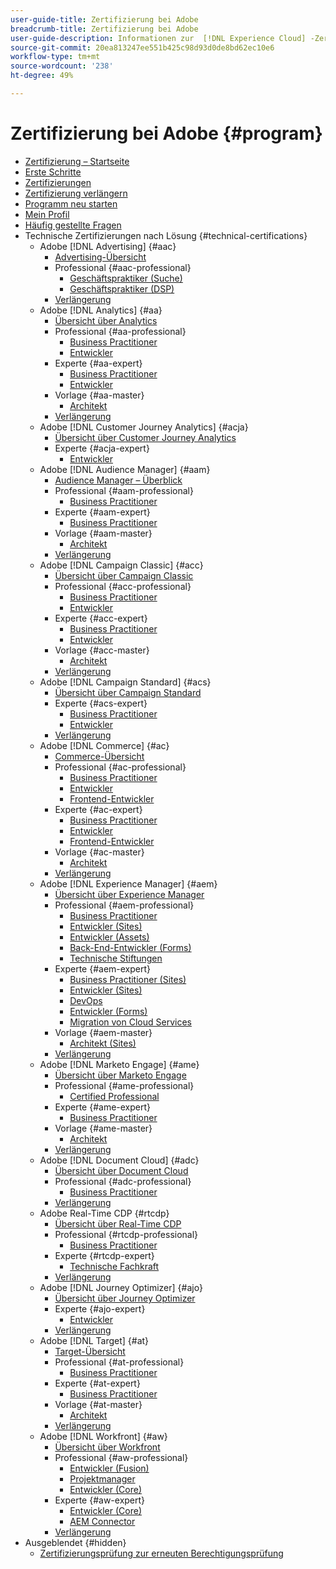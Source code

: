 ```yaml
---
user-guide-title: Zertifizierung bei Adobe
breadcrumb-title: Zertifizierung bei Adobe
user-guide-description: Informationen zur  [!DNL Experience Cloud] -Zertifizierung bei Adobe. Finden Sie heraus, was eine Zertifizierung für Sie bedeuten kann.
source-git-commit: 20ea813247ee551b425c98d93d0de8bd62ec10e6
workflow-type: tm+mt
source-wordcount: '238'
ht-degree: 49%

---
```



# Zertifizierung bei Adobe {#program}

+ [Zertifizierung – Startseite](overview.md)
+ [Erste Schritte](getting-started.md)
+ [Zertifizierungen](how-to-get-certified.md)
+ [Zertifizierung verlängern](renew.md)
+ [Programm neu starten](restart-program.md)
+ [Mein Profil](my-profile.md)
+ [Häufig gestellte Fragen](faq.md)
+ Technische Zertifizierungen nach Lösung {#technical-certifications}
   + Adobe [!DNL Advertising] {#aac}
      + [Advertising-Übersicht](/help/certifications/aac/aac-overview.md)
      + Professional {#aac-professional}
         + [Geschäftspraktiker (Suche)](/help/certifications/aac/aac-search-p-business.md)
         + [Geschäftspraktiker (DSP)](/help/certifications/aac/aac-dsp-p-business.md)
      + [Verlängerung](/help/certifications/aac/aac-renew.md)
   + Adobe [!DNL Analytics] {#aa}
      + [Übersicht über Analytics](/help/certifications/aa/aa-overview.md)
      + Professional {#aa-professional}
         + [Business Practitioner](/help/certifications/aa/aa-p-business.md)
         + [Entwickler](/help/certifications/aa/aa-p-developer.md)
      + Experte {#aa-expert}
         + [Business Practitioner](/help/certifications/aa/aa-e-business.md)
         + [Entwickler](/help/certifications/aa/aa-e-developer.md)
      + Vorlage {#aa-master}
         + [Architekt](/help/certifications/aa/aa-m-architect.md)
      + [Verlängerung](/help/certifications/aa/aa-renew.md)
   + Adobe [!DNL Customer Journey Analytics] {#acja}
      + [Übersicht über Customer Journey Analytics](/help/certifications/acja/acja-overview.md)
      + Experte {#acja-expert}
         + [Entwickler](/help/certifications/acja/acja-e-developer.md)
   + Adobe [!DNL Audience Manager] {#aam}
      + [Audience Manager – Überblick](/help/certifications/aam/aam-overview.md)
      + Professional {#aam-professional}
         + [Business Practitioner](/help/certifications/aam/aam-p-business.md)
      + Experte {#aam-expert}
         + [Business Practitioner](/help/certifications/aam/aam-e-business.md)
      + Vorlage {#aam-master}
         + [Architekt](/help/certifications/aam/aam-m-architect.md)
      + [Verlängerung](/help/certifications/aam/aam-renew.md)
   + Adobe [!DNL Campaign Classic] {#acc}
      + [Übersicht über Campaign Classic](/help/certifications/acc/acc-overview.md)
      + Professional {#acc-professional}
         + [Business Practitioner](/help/certifications/acc/acc-p-business.md)
         + [Entwickler](/help/certifications/acc/acc-p-developer.md)
      + Experte {#acc-expert}
         + [Business Practitioner](/help/certifications/acc/acc-e-business.md)
         + [Entwickler](/help/certifications/acc/acc-e-developer.md)
      + Vorlage {#acc-master}
         + [Architekt](/help/certifications/acc/acc-m-developer.md)
      + [Verlängerung](/help/certifications/acc/acc-renew.md)
   + Adobe [!DNL Campaign Standard] {#acs}
      + [Übersicht über Campaign Standard](/help/certifications/acs/acs-overview.md)
      + Experte {#acs-expert}
         + [Business Practitioner](/help/certifications/acs/acs-e-business.md)
         + [Entwickler](/help/certifications/acs/acs-e-developer.md)
      + [Verlängerung](/help/certifications/acs/acs-renew.md)
   + Adobe [!DNL Commerce] {#ac}
      + [Commerce-Übersicht](/help/certifications/ac/ac-overview.md)
      + Professional {#ac-professional}
         + [Business Practitioner](/help/certifications/ac/ac-p-business.md)
         + [Entwickler](/help/certifications/ac/ac-p-developer.md)
         + [Frontend-Entwickler](/help/certifications/ac/ac-p-fedeveloper.md)
      + Experte {#ac-expert}
         + [Business Practitioner](/help/certifications/ac/ac-e-business.md)
         + [Entwickler](/help/certifications/ac/ac-e-developer.md)
         + [Frontend-Entwickler](/help/certifications/ac/ac-e-fedeveloper.md)
      + Vorlage {#ac-master}
         + [Architekt](/help/certifications/ac/ac-m-architect.md)
      + [Verlängerung](/help/certifications/ac/ac-renew.md)
   + Adobe [!DNL Experience Manager] {#aem}
      + [Übersicht über Experience Manager](/help/certifications/aem/aem-overview.md)
      + Professional {#aem-professional}
         + [Business Practitioner](/help/certifications/aem/aem-p-business.md)
         + [Entwickler (Sites)](/help/certifications/aem/aem-sites-p-developer.md)
         + [Entwickler (Assets)](/help/certifications/aem/aem-assets-p-developer.md)
         + [Back-End-Entwickler (Forms)](/help/certifications/aem/aem-forms-p-bedeveloper.md)
         + [Technische Stiftungen](/help/certifications/aem/aem-p-foundations.md)
      + Experte {#aem-expert}
         + [Business Practitioner (Sites)](/help/certifications/aem/aem-sites-e-business.md)
         + [Entwickler (Sites)](/help/certifications/aem/aem-sites-e-developer.md)
         + [DevOps](/help/certifications/aem/aem-devops-e-engineer.md)
         + [Entwickler (Forms)](/help/certifications/aem/aem-forms-e-developer.md)
         + [Migration von Cloud Services](/help/certifications/aem/aem-cs-e-migration.md)
      + Vorlage {#aem-master}
         + [Architekt (Sites)](/help/certifications/aem/aem-sites-m-architect.md)
      + [Verlängerung](/help/certifications/aem/aem-renew.md)
   + Adobe [!DNL Marketo Engage] {#ame}
      + [Übersicht über Marketo Engage](/help/certifications/ame/ame-overview.md)
      + Professional {#ame-professional}
         + [Certified Professional](/help/certifications/ame/ame-p.md)
      + Experte {#ame-expert}
         + [Business Practitioner](/help/certifications/ame/ame-e-business.md)
      + Vorlage {#ame-master}
         + [Architekt](/help/certifications/ame/ame-m-architect.md)
      + [Verlängerung](/help/certifications/ame/ame-renew.md)
   + Adobe [!DNL Document Cloud] {#adc}
      + [Übersicht über Document Cloud](/help/certifications/adc/adc-overview.md)
      + Professional {#adc-professional}
         + [Business Practitioner](/help/certifications/adc/adc-p-business.md)
      + [Verlängerung](/help/certifications/adc/adc-renew.md)
   + Adobe Real-Time CDP {#rtcdp}
      + [Übersicht über Real-Time CDP](/help/certifications/rtcdp/rtcdp-overview.md)
      + Professional {#rtcdp-professional}
         + [Business Practitioner](/help/certifications/rtcdp/rtcdp-p-business.md)
      + Experte {#rtcdp-expert}
         + [Technische Fachkraft](/help/certifications/rtcdp/rtcdp-e-technical.md)
      + [Verlängerung](/help/certifications/rtcdp/rtcdp-renew.md)
   + Adobe [!DNL Journey Optimizer] {#ajo}
      + [Übersicht über Journey Optimizer](/help/certifications/ajo/ajo-overview.md)
      + Experte {#ajo-expert}
         + [Entwickler](/help/certifications/ajo/ajo-e-developer.md)
      + [Verlängerung](/help/certifications/ajo/ajo-renew.md)
   + Adobe [!DNL Target] {#at}
      + [Target-Übersicht](/help/certifications/at/at-overview.md)
      + Professional {#at-professional}
         + [Business Practitioner](/help/certifications/at/at-p-business.md)
      + Experte {#at-expert}
         + [Business Practitioner](/help/certifications/at/at-e-business.md)
      + Vorlage {#at-master}
         + [Architekt](/help/certifications/at/at-m-architect.md)
      + [Verlängerung](/help/certifications/at/at-renew.md)
   + Adobe [!DNL Workfront] {#aw}
      + [Übersicht über Workfront](/help/certifications/aw/aw-overview.md)
      + Professional {#aw-professional}
         + [Entwickler (Fusion)](/help/certifications/aw/aw-fusion-p-developer.md)
         + [Projektmanager](/help/certifications/aw/aw-p-project-manager.md)
         + [Entwickler (Core)](/help/certifications/aw/aw-core-p-developer.md)
      + Experte {#aw-expert}
         + [Entwickler (Core)](/help/certifications/aw/aw-core-e-developer.md)
         + [AEM Connector](/help/certifications/aw/aw-aem-e-connector.md)
      + [Verlängerung](/help/certifications/aw/aw-renew.md)
+ Ausgeblendet {#hidden}
   + [Zertifizierungsprüfung zur erneuten Berechtigungsprüfung](exam-eligibility-check.md)
